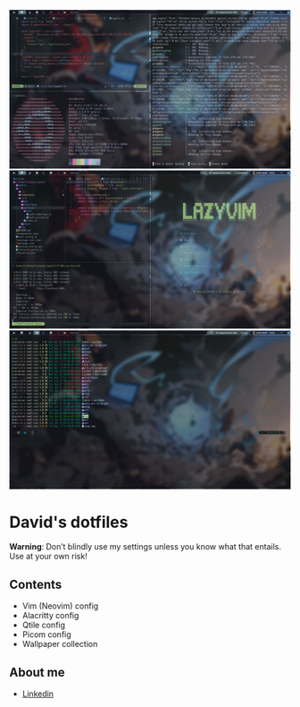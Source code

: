 ![Dotfiles screenshot](./images/screenshot_1.png)
![LazyVim](./images/screenshot_2.png)
![Alacritty](./images/screenshot_3.png)

# David's dotfiles

**Warning**: Don’t blindly use my settings unless you know what that entails. Use at your own risk!

## Contents

-   Vim (Neovim) config
-   Alacritty config
-   Qtile config
-   Picom config
-   Wallpaper collection

## About me

-   [Linkedin](www.linkedin.com/in/david-agamez)
